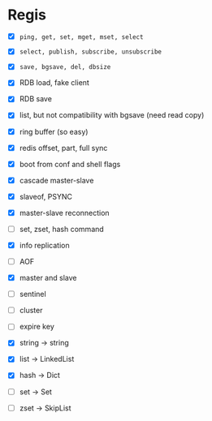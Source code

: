 # Regis

- [x] `ping, get, set, mget, mset, select`
- [x] `select, publish, subscribe, unsubscribe`
- [x] `save, bgsave, del, dbsize`
- [x] RDB load, fake client
- [x] RDB save
- [x] list, but not compatibility with bgsave (need read copy)
- [x] ring buffer (so easy)
- [x] redis offset, part, full sync
- [x] boot from conf and shell flags
- [x] cascade master-slave
- [x] slaveof, PSYNC
- [x] master-slave reconnection
- [ ] set, zset, hash command

- [x] info replication
- [ ] AOF
- [x] master and slave
- [ ] sentinel
- [ ] cluster
- [ ] expire key

- [x] string -> string
- [x] list -> LinkedList
- [x] hash -> Dict
- [ ] set -> Set
- [ ] zset -> SkipList


